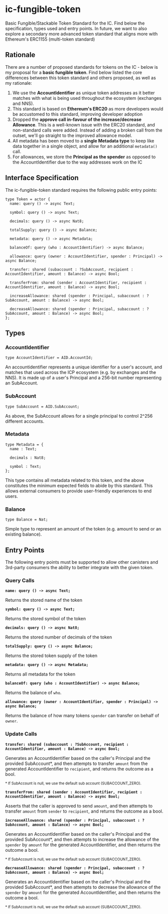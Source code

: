 # ic-fungible-token
Basic Fungible/Stackable Token Standard for the IC. Find below the specification, types used and entry points. In future, we want to also explore a secondary more advanced token standard that aligns more with Ethereum's ERC1155 (multi-token standard)

## Rationale
There are a number of proposed standards for tokens on the IC - below is my proposal for a **basic fungible token**. Find below listed the core differences between this token standard and others proposed, as well as my rationale:

1. We use the **AccountIdentifier** as unique token addresses as it better matches with what is being used throughout the ecosystem (exchanges and NNS).
2. This standard is based on **Ethereum's ERC20** as more developers would be accustomed to this standard, improving developer adoption 
3. Dropped the **approve call in-favour of the increase/decrease Allowance**. This is a well-known issue with the ERC20 standard, and non-standard calls were added. Instead of adding a broken call from the outset, we'll go straight to the improved allowance model.
4. All metadata has been moved to a **single Metadata type** to keep like data together in a single object, and allow for an additional `metadata()` call.
5. For allowances, we store the **Principal as the spender** as opposed to the AccountIdentifier due to the way addresses work on the IC

## Interface Specification
The ic-fungible-token standard requires the following public entry points:

```
type Token = actor {
  name: query () -> async Text;

  symbol: query () -> async Text;

  decimals: query () -> async Nat8;

  totalSupply: query () -> async Balance;

  metadata: query () -> async Metadata;
  
  balanceOf: query (who : AccountIdentifier) -> async Balance;
  
  allowance: query (owner : AccountIdentifier, spender : Principal) -> async Balance;

  transfer: shared (subaccount : ?SubAccount, recipient : AccountIdentifier, amount : Balance) -> async Bool;

  transferFrom: shared (sender : AccountIdentifier, recipient : AccountIdentifier, amount : Balance) -> async Bool;

  increaseAllowance: shared (spender : Principal, subaccount : ?SubAccount, amount : Balance) -> async Bool;

  decreaseAllowance: shared (spender : Principal, subaccount : ?SubAccount, amount : Balance) -> async Bool;
};
```

## Types

### AccountIdentifier
```
type AccountIdentifier = AID.AccountId;
```
An accountidentifier represents a unique identifier for a user's account, and matches that used across the ICP ecosystem (e.g. by exchanges and the NNS). It is made up of a user's Principal and a 256-bit number representing an SubAccount. 

### SubAccount
```
type SubAccount = AID.SubAccount;
```
As above, the SubAccount allows for a single principal to control 2^256 different accounts.

### Metadata
```
type Metadata = {
  name : Text;
  
  decimals : Nat8;
  
  symbol : Text;
};
```
This type contains all metadata related to this token, and the above constitutes the minimum expected fields to abide by this standard. This allows external consumers to provide user-friendly experiences to end users.

### Balance
```
type Balance = Nat;
```
Simple type to represent an amount of the token (e.g. amount to send or an existing balance).

## Entry Points

The following entry points must be supported to allow other canisters and 3rd-party consumers the ability to better integrate with the given token.

### Query Calls

**`name: query () -> async Text;`**

Returns the stored name of the token

**`symbol: query () -> async Text;`**

Returns the stored symbol of the token 

**`decimals: query () -> async Nat8;`**

Returns the stored number of decimals of the token

**`totalSupply: query () -> async Balance;`**

Returns the stored token supply of the token

**`metadata: query () -> async Metadata;`**

Returns all metadata for the token

**`balanceOf: query (who : AccountIdentifier) -> async Balance;`**

Returns the balance of `who`.

**`allowance: query (owner : AccountIdentifier, spender : Principal) -> async Balance;`**

Returns the balance of how many tokens `spender` can transfer on behalf of `owner`.

### Update Calls

**`transfer: shared (subaccount : ?SubAccount, recipient : AccountIdentifier, amount : Balance) -> async Bool;`**

Generates an AccountIdentifier based on the caller's Principal and the provided SubAccount*, and then attempts to transfer `amount` from the generated AccountIdentifier to `recipient`, and returns the outcome as a bool.

<sub>* If SubAccount is null, we use the default sub account (SUBACCOUNT_ZERO).</sub>

**`transferFrom: shared (sender : AccountIdentifier, recipient : AccountIdentifier, amount : Balance) -> async Bool;`**

Asserts that the caller is approved to send `amount`, and then attempts to transfer `amount` from `sender` to `recipient`, and returns the outcome as a bool. 

**`increaseAllowance: shared (spender : Principal, subaccount : ?SubAccount, amount : Balance) -> async Bool;`**

Generates an AccountIdentifier based on the caller's Principal and the provided SubAccount*, and then attempts to increase the allowance of the `spender` by `amount` for the generated AccountIdentifier, and then returns the outcome a bool.

<sub>* If SubAccount is null, we use the default sub account (SUBACCOUNT_ZERO).</sub>

**`decreaseAllowance: shared (spender : Principal, subaccount : ?SubAccount, amount : Balance) -> async Bool;`**

Generates an AccountIdentifier based on the caller's Principal and the provided SubAccount*, and then attempts to decrease the allowance of the `spender` by `amount` for the generated AccountIdentifier, and then returns the outcome a bool.

<sub>* If SubAccount is null, we use the default sub account (SUBACCOUNT_ZERO).</sub>
